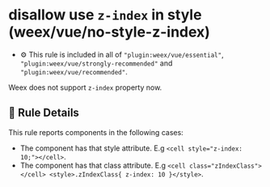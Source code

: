 # disallow use `z-index` in style (weex/vue/no-style-z-index)

- :gear: This rule is included in all of `"plugin:weex/vue/essential"`, `"plugin:weex/vue/strongly-recommended"` and `"plugin:weex/vue/recommended"`.

Weex does not support `z-index` property now.

## :book: Rule Details

This rule reports components in the following cases:

- The component has that style attribute. E.g `<cell style="z-index: 10;"></cell>`.
- The component has that class attribute. E.g `<cell class="zIndexClass"></cell> <style>.zIndexClass{ z-index: 10 }</style>`.